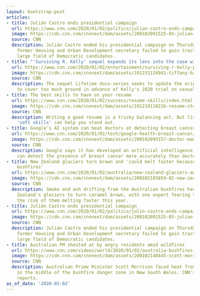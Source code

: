 ```yaml
---
layout: bootstrap-post
articles:
- title: Julián Castro ends presidential campaign
  url: https://www.cnn.com/2020/01/02/politics/julian-castro-ends-campaign/index.html
  image: https://cdn.cnn.com/cnnnext/dam/assets/200102091525-03-julian-castro-lead-image-super-tease.jpg
  source: CNN
  description: Julián Castro ended his presidential campaign on Thursday after the
    former Housing and Urban Development secretary failed to gain traction in the
    large field of Democratic candidates.
- title: "'Surviving R. Kelly' sequel expands its lens into the case with 'The Reckoning'"
  url: https://www.cnn.com/2020/01/02/entertainment/surviving-r-kelly-part-ii-review/index.html
  image: https://cdn.cnn.com/cnnnext/dam/assets/191231124941-tiffany-hawkins-surviving-r-kelly-super-tease.jpg
  source: CNN
  description: The sequel Lifetime docu-series seeks to update the original, trying
    to cover too much ground in advance of Kelly's 2020 trial on sexual-assault charges.
- title: The best skills to have on your resume
  url: https://www.cnn.com/2020/01/02/success/resume-skills/index.html
  image: https://cdn.cnn.com/cnnnext/dam/assets/191210110226-resume-stock-super-tease.jpg
  source: CNN
  description: Writing a good resume is a tricky balancing act. But listing these
    'soft skills' can help you stand out.
- title: Google's AI system can beat doctors at detecting breast cancer
  url: https://www.cnn.com/2020/01/02/tech/google-health-breast-cancer/index.html
  image: https://cdn.cnn.com/cnnnext/dam/assets/200102095157-doctor-mammogram-stock-super-tease.jpg
  source: CNN
  description: Google says it has developed an artificial intelligence system that
    can detect the presence of breast cancer more accurately than doctors.
- title: New Zealand glaciers turn brown and 'could melt faster because of Australia's
    bushfires'
  url: https://www.cnn.com/2020/01/02/australia/new-zealand-glaciers-australia-bushfire-intl-scli/index.html
  image: https://cdn.cnn.com/cnnnext/dam/assets/200102105859-02-new-zealand-glaciers-australia-bushfire-super-tease.jpg
  source: CNN
  description: Smoke and ash drifting from the Australian bushfires have caused New
    Zealand's glaciers to turn caramel brown, with one expert fearing this could increase
    the risk of them melting faster this year.
- title: Julián Castro ends presidential campaign
  url: https://www.cnn.com/2020/01/02/politics/julin-castro-ends-campaign/index.html
  image: https://cdn.cnn.com/cnnnext/dam/assets/200102091525-03-julian-castro-lead-image-super-tease.jpg
  source: CNN
  description: Julián Castro ended his presidential campaign on Thursday after the
    former Housing and Urban Development secretary failed to gain traction in the
    large field of Democratic candidates.
- title: Australian PM shouted at by angry residents amid wildfires
  url: https://www.cnn.com/videos/world/2020/01/02/australia-bushfires-scott-morrison-cobargo-new-south-wales-state-of-emergency-intl-ldn-vpx.cnn
  image: https://cdn.cnn.com/cnnnext/dam/assets/200102140445-scott-morrison-cobargo-australia-wildfires-super-tease.jpg
  source: CNN
  description: Australian Prime Minister Scott Morrison faced heat from people living
    in the middle of the bushfire danger zone in New South Wales. CNN's Anna Coren
    reports.
as_of_date: '2020-01-02'
---
```


